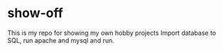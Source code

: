 # show-off
This is my repo for showing my own hobby projects
Import database to SQL, run apache and mysql and run. 
